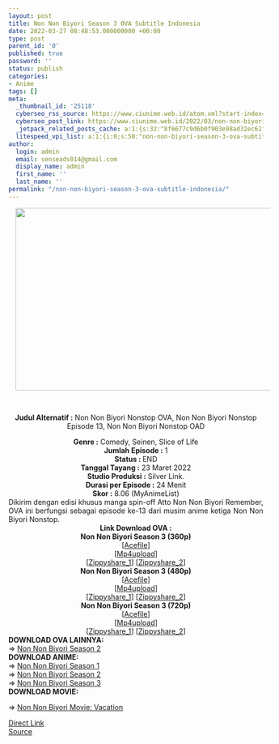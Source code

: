 ```yaml
---
layout: post
title: Non Non Biyori Season 3 OVA Subtitle Indonesia
date: 2022-03-27 08:48:53.000000000 +00:00
type: post
parent_id: '0'
published: true
password: ''
status: publish
categories:
- Anime
tags: []
meta:
  _thumbnail_id: '25118'
  cyberseo_rss_source: https://www.ciunime.web.id/atom.xml?start-index=1
  cyberseo_post_link: https://www.ciunime.web.id/2022/03/non-non-biyori-season-3-ova-subtitle.html
  _jetpack_related_posts_cache: a:1:{s:32:"8f6677c9d6b0f903e98ad32ec61f8deb";a:2:{s:7:"expires";i:1658638027;s:7:"payload";a:3:{i:0;a:1:{s:2:"id";i:27929;}i:1;a:1:{s:2:"id";i:26244;}i:2;a:1:{s:2:"id";i:25141;}}}}
  litespeed_vpi_list: a:1:{i:0;s:50:"non-non-biyori-season-3-ova-subtitle-indonesia.jpg";}
author:
  login: admin
  email: senseads014@gmail.com
  display_name: admin
  first_name: ''
  last_name: ''
permalink: "/non-non-biyori-season-3-ova-subtitle-indonesia/"
---
```

<div style="text-align: center;">
<div style="text-align: left;">
<div class="separator" style="clear: both; text-align: center;"><a href="https://blogger.googleusercontent.com/img/b/R29vZ2xl/AVvXsEjLd2pXbfi5sznyph4L_KhYEs1jdGX0vqxh4Sf6kcHM2gftf_tBcqNHpqiki9ypf-nlaGTOhKSogPVWT0-c4d-fTASrI6SCdviwcz15xO8O-fBc7d27XReHKlck-lIlmQXkutLQQ-kNplpDZ8BMJnDcPZXTJU2lccMYUZRpbsLEz1bqhsUc-kL79bvU/s1280/Non%20Non%20Biyori%20Season%203%20OVA.jpg" style="margin-left: 1em; margin-right: 1em;"><img border="0" data-original-height="720" data-original-width="1280" height="360" src="{{ site.baseurl }}/assets/2022/03/Non%20Non%20Biyori%20Season%203%20OVA.jpg" width="640" /></a></div>
<p><b><br /></b></div>
<p><b>Judul Alternatif :</b>&nbsp;Non Non Biyori Nonstop OVA, Non Non Biyori Nonstop Episode 13, Non Non Biyori Nonstop OAD</div>
<div style="text-align: center;"><b>Genre :</b>&nbsp;<b></b>Comedy, Seinen,&nbsp;Slice of Life</div>
<div style="text-align: center;"><b>Jumlah Episode :</b>&nbsp;1<br /><b>Status :&nbsp;</b>END<br /><b>Tanggal Tayang :</b>&nbsp;23 Maret 2022<br /><b>Studio Produksi :</b>&nbsp;Silver Link.<br /><b>Durasi per Episode :</b>&nbsp;24 Menit</div>
<div style="text-align: center;"><b>Skor :</b>&nbsp;8.06 (MyAnimeList)</div>
<div style="text-align: center;"></div>
<div style="text-align: justify;">Dikirim dengan edisi khusus manga spin-off Atto Non Non Biyori Remember, OVA ini berfungsi sebagai episode ke-13 dari musim anime ketiga Non Non Biyori Nonstop.</div>
<div style="text-align: justify;"></div>
<div style="text-align: justify;"></div>
<div style="text-align: center;"><b>Link Download OVA :</b></div>
<div style="text-align: center;">
<div style="text-align: center;"><b>Non Non Biyori Season 3&nbsp;(360p)</b></div>
<div style="text-align: center;">[<a href="https://acefile.co/f/70962192/otakudesu-live_nnb-s3-ova_360p-mp4" target="_blank" rel="noopener">Acefile</a>]</div>
</div>
<div style="text-align: center;">[<a href="https://www.mp4upload.com/6k95rqge2xsl" target="_blank" rel="noopener">Mp4upload</a>]</div>
<div style="text-align: center;">[<a href="https://www70.zippyshare.com/v/Cn4zC9hk/file.html" target="_blank" rel="noopener">Zippyshare_1</a>] [<a href="https://www12.zippyshare.com/v/HZmg3HLH/file.html" target="_blank" rel="noopener">Zippyshare_2</a>]</div>
<div style="text-align: center;"></div>
<div style="text-align: center;">
<div style="text-align: center;"><span style="text-align: left;"><b>Non Non Biyori Season 3&nbsp;</b></span><b>(480p)</b></div>
<div style="text-align: center;">[<a href="https://acefile.co/f/70962194/otakudesu-live_nnb-s3-ova_480p-mp4" target="_blank" rel="noopener">Acefile</a>]</div>
<div>[<a href="https://www.mp4upload.com/q50areo8t81o" target="_blank" rel="noopener">Mp4upload</a>]</div>
<div>[<a href="https://www70.zippyshare.com/v/UhUwlGBJ/file.html" target="_blank" rel="noopener">Zippyshare_1</a>] [<a href="https://www12.zippyshare.com/v/WqOP3WVQ/file.html" target="_blank" rel="noopener">Zippyshare_2</a>]</div>
</div>
<div style="text-align: center;"></div>
<div style="text-align: center;">
<div style="text-align: center;"><span style="text-align: left;"><b>Non Non Biyori Season 3&nbsp;</b></span><b>(720p)</b></div>
<div style="text-align: center;">[<a href="https://acefile.co/f/70962197/otakudesu-live_nnb-s3-ova_720p-mp4" target="_blank" rel="noopener">Acefile</a>]</div>
<div>[<a href="https://www.mp4upload.com/ipvsbgio6mts" target="_blank" rel="noopener">Mp4upload</a>]</div>
<div>[<a href="https://www17.zippyshare.com/v/RFvQSn3v/file.html" target="_blank" rel="noopener">Zippyshare_1</a>] [<a href="https://www47.zippyshare.com/v/qCqzWJZW/file.html" target="_blank" rel="noopener">Zippyshare_2</a>]</div>
<div style="text-align: left;"></div>
<div style="text-align: left;">
<div style="text-align: justify;"></div>
<div style="text-align: justify;">
<div><b>DOWNLOAD OVA LAINNYA:</b></div>
<div></div>
<div>=&gt;&nbsp;<a href="https://www.ciunime.web.id/2022/03/non-non-biyori-season-2-ova-subtitle.html" target="_blank" rel="noopener">Non Non Biyori Season 2</a></div>
<div></div>
</div>
<div style="text-align: justify;"><b>DOWNLOAD ANIME:</b></div>
<div style="text-align: justify;"></div>
<div style="text-align: justify;">=&gt;&nbsp;<a href="https://www.ciunime.web.id/2019/01/non-non-biyori-season-1-episode-01-12.html" target="_blank" rel="noopener">Non Non Biyori Season 1</a></div>
<div style="text-align: justify;">=&gt;&nbsp;<a href="https://www.ciunime.web.id/2019/01/non-non-biyori-season-2-episode-01-12.html" target="_blank" rel="noopener">Non Non Biyori Season 2</a></div>
<div style="text-align: justify;">=&gt;&nbsp;<a href="https://www.ciunime.web.id/2022/03/non-non-biyori-season-3-episode-01-12.html" target="_blank" rel="noopener">Non Non Biyori Season 3</a></div>
<div style="text-align: justify;"><b>DOWNLOAD MOVIE:</b></p>
<p>=&gt;&nbsp;<a href="https://www.ciunime.web.id/2019/03/non-non-biyori-movie-vacation-movie.html" target="_blank" rel="noopener">Non Non Biyori Movie: Vacation</a></p>
</div>
</div>
</div>
<link rel="stylesheet" href="https://cdnjs.cloudflare.com/ajax/libs/font-awesome/4.7.0/css/font-awesome.min.css" />
<div class="divbtn"> <a href="https://handymansurrender.com/fihup8buzv?key=94550f7ce39444073321dde3b8782f97" class="btn"><i class="fa fa-download"></i> Direct Link</a> <br /><a href="https://www.ciunime.web.id/2022/03/non-non-biyori-season-3-ova-subtitle.html">Source</a> </div>
